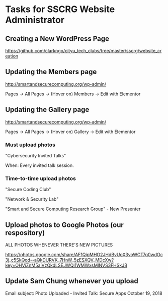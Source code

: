 # Tasks for SSCRG Website Administrator

## Creating a New WordPress Page

https://github.com/clarkngo/cityu_tech_clubs/tree/master/sscrg/website_creation

## Updating the Members page
http://smartandsecurecomputing.org/wp-admin/

Pages -> All Pages -> (Hover on) Members -> Edit with Elementor

## Updating the Gallery page
http://smartandsecurecomputing.org/wp-admin/

Pages -> All Pages -> (Hover on) Gallery -> Edit with Elementor

### Must upload photos
"Cybersecurity Invited Talks"

When: Every invited talk session.

### Time-to-time upload photos
"Secure Coding Club"

"Network & Security Lab"

"Smart and Secure Computing Research Group" - New Presenter

## Upload photos to Google Photos (our respository)
ALL PHOTOS WHENEVER THERE'S NEW PICTURES

https://photos.google.com/share/AF1QipMHO2JHdBvUoX3voWCT7q0wdOc3j_c5SkQod--aQkDURVK_7HnW_5zESXQV_MDcXw?key=OHViZnM5alVzQkdLSEJWQi1WMWxsMlNVS3FHSkJB

## Update Sam Chung whenever you upload
Email subject: Photo Uploaded - Invited Talk: Secure Apps October 19, 2018